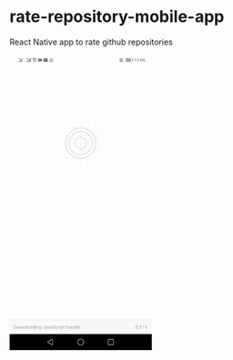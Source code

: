 # rate-repository-mobile-app
React Native app to rate github repositories

<img src="./ezgif.com-gif-maker.gif" width="250" height="auto"/>
